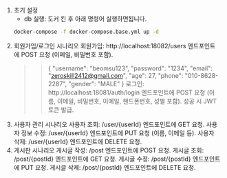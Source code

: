 1. 초기 설정
   - db 실행: 도커 킨 후 아래 명령어 실행하면됩니다.
   ```bash
   docker-compose -f docker-compose.base.yml up -d
   ```
2. 회원가입/로그인 시나리오
   회원가입: http://localhost:18082/users 엔드포인트에 POST 요청 (이메일, 비밀번호 포함).
   > > {
   > > "username": "beomsu123",
   > > "password": "1234",
   > > "email": "zeroskill2412@gmail.com",
   > > "age": 27,
   > > "phone": "010-8628-2287",
   > > "gender": "MALE"
   > > }
   > > 로그인: http://localhost:18081/auth/login 엔드포인트에 POST 요청 (이름, 이메일, 비밀번호, 이메일, 핸드폰번호, 성별 포함).
   > > 성공 시 JWT 토큰 발급.
3. 사용자 관리 시나리오
   사용자 조회: /user/{userId} 엔드포인트에 GET 요청.
   사용자 정보 수정: /user/{userId} 엔드포인트에 PUT 요청 (이름, 이메일 등).
   사용자 삭제: /user/{userId} 엔드포인트에 DELETE 요청.
4. 게시판 시나리오
   게시글 작성: /post 엔드포인트에 POST 요청.
   게시글 조회: /post/{postId} 엔드포인트에 GET 요청.
   게시글 수정: /post/{postId} 엔드포인트에 PUT 요청.
   게시글 삭제: /post/{postId} 엔드포인트에 DELETE 요청.
